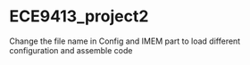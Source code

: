 # ECE9413_project2

Change the file name in Config and IMEM part to load different configuration and assemble code
